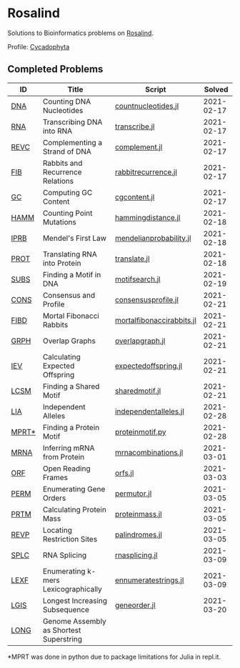 # Rosalind

Solutions to Bioinformatics problems on [Rosalind](http://rosalind.info/problems/list-view/).

Profile: [Cycadophyta](http://rosalind.info/users/Cycadophyta/)

## Completed Problems

| ID                                           | Title                                   | Script                                                            | Solved     |
| -------------------------------------------- | --------------------------------------- | ----------------------------------------------------------------- | ---------- |
| [DNA](https://rosalind.info/problems/dna/)   | Counting DNA Nucleotides                | [countnucleotides.jl](./problems/countnucleotides.jl)             | 2021-02-17 |
| [RNA](https://rosalind.info/problems/rna/)   | Transcribing DNA into RNA               | [transcribe.jl](./problems/transcribe.jl)                         | 2021-02-17 |
| [REVC](https://rosalind.info/problems/revc/) | Complementing a Strand of DNA           | [complement.jl](./problems/complement.jl)                         | 2021-02-17 |
| [FIB](https://rosalind.info/problems/fib)    | Rabbits and Recurrence Relations        | [rabbitrecurrence.jl](./problems/rabbitrecurrence.jl)             | 2021-02-17 |
| [GC](https://rosalind.info/problems/gc)      | Computing GC Content                    | [cgcontent.jl](./problems/cgcontent.jl)                           | 2021-02-17 |
| [HAMM](https://rosalind.info/problems/hamm)  | Counting Point Mutations                | [hammingdistance.jl](./problems/hammingdistance.jl)               | 2021-02-18 |
| [IPRB](https://rosalind.info/problems/iprb)  | Mendel's First Law                      | [mendelianprobability.jl](./problems/mendelianprobability.jl)     | 2021-02-18 |
| [PROT](https://rosalind.info/problems/prot)  | Translating RNA into Protein            | [translate.jl](./problems/translate.jl)                           | 2021-02-18 |
| [SUBS](https://rosalind.info/problems/subs)  | Finding a Motif in DNA                  | [motifsearch.jl](./problems/motifsearch.jl)                       | 2021-02-19 |
| [CONS](https://rosalind.info/problems/cons)  | Consensus and Profile                   | [consensusprofile.jl](./problems/consensusprofile.jl)             | 2021-02-21 |
| [FIBD](https://rosalind.info/problems/fibd)  | Mortal Fibonacci Rabbits                | [mortalfibonaccirabbits.jl](./problems/mortalfibonaccirabbits.jl) | 2021-02-21 |
| [GRPH](https://rosalind.info/problems/grph)  | Overlap Graphs                          | [overlapgraph.jl](./problems/overlapgraph.jl)                     | 2021-02-21 |
| [IEV](https://rosalind.info/problems/iev)    | Calculating Expected Offspring          | [expectedoffspring.jl](./problems/expectedoffspring.jl)           | 2021-02-21 |
| [LCSM](https://rosalind.info/problems/lcsm)  | Finding a Shared Motif                  | [sharedmotif.jl](./problems/sharedmotif.jl)                       | 2021-02-21 |
| [LIA](https://rosalind.info/problems/lia)    | Independent Alleles                     | [independentalleles.jl](./problems/independentalleles.jl)         | 2021-02-28 |
| [MPRT*](https://rosalind.info/problems/mprt) | Finding a Protein Motif                 | [proteinmotif.py](./problems/proteinmotif.py)                     | 2021-02-28 |
| [MRNA](https://rosalind.info/problems/mrna)  | Inferring mRNA from Protein             | [mrnacombinations.jl](./problems/mrnacombinations.jl)             | 2021-03-01 |
| [ORF](https://rosalind.info/problems/orf)    | Open Reading Frames                     | [orfs.jl](./problems/orfs.jl)                                     | 2021-03-03 |
| [PERM](https://rosalind.info/problems/perm)  | Enumerating Gene Orders                 | [permutor.jl](./problems/permutor.jl)                             | 2021-03-05 |
| [PRTM](https://rosalind.info/problems/prtm)  | Calculating Protein Mass                | [proteinmass.jl](./problems/proteinmass.jl)                       | 2021-03-05 |
| [REVP](https://rosalind.info/problems/revp)  | Locating Restriction Sites              | [palindromes.jl](./problems/palindromes.jl)                       | 2021-03-05 |
| [SPLC](https://rosalind.info/problems/splc)  | RNA Splicing                            | [rnasplicing.jl](./problems/rnasplicing.jl)                       | 2021-03-09 |
| [LEXF](https://rosalind.info/problems/lexf)  | Enumerating k-mers Lexicographically    | [ennumeratestrings.jl](./problems/ennumeratestrings.jl)           | 2021-03-09 |
| [LGIS](https://rosalind.info/problems/lgis)  | Longest Increasing Subsequence          | [geneorder.jl](./problems/geneorder.jl)                           | 2021-03-20 |
| [LONG](https://rosalind.info/problems/long)  | Genome Assembly as Shortest Superstring |

*MPRT was done in python due to package limitations for Julia in repl.it.
